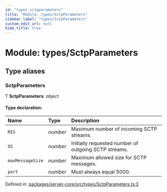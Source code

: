 ```yaml
---
id: "types_sctpparameters"
title: "Module: types/SctpParameters"
sidebar_label: "types/SctpParameters"
custom_edit_url: null
hide_title: true
---
```


# Module: types/SctpParameters

## Type aliases

### SctpParameters

Ƭ **SctpParameters**: *object*

#### Type declaration:

| Name | Type | Description |
| :------ | :------ | :------ |
| `MIS` | *number* | Maximum number of incoming SCTP streams. |
| `OS` | *number* | Initially requested number of outgoing SCTP streams. |
| `maxMessageSize` | *number* | Maximum allowed size for SCTP messages. |
| `port` | *number* | Must always equal 5000. |

Defined in: [packages/server-core/src/types/SctpParameters.ts:3](https://github.com/xr3ngine/xr3ngine/blob/2d83606b6/packages/server-core/src/types/SctpParameters.ts#L3)
